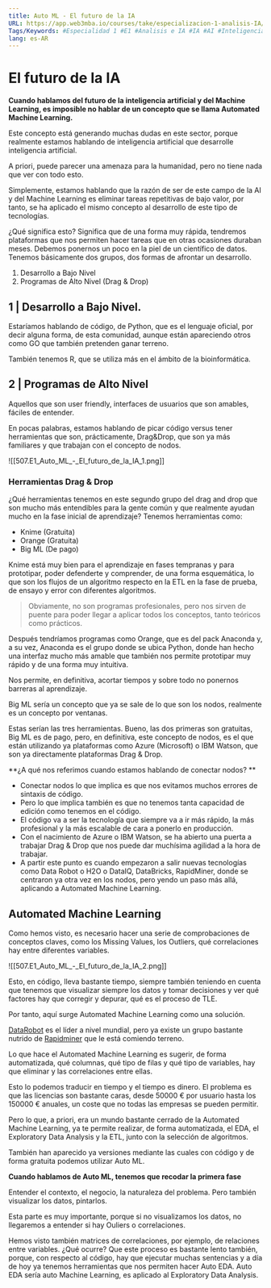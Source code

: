 ```yaml
---
title: Auto ML - El futuro de la IA
URL: https://app.web3mba.io/courses/take/especializacion-1-analisis-IA/texts/41743137-u7-1-1-auto-ml-el-futuro-de-la-ia
Tags/Keywords: #Especialidad 1 #E1 #Analisis e IA #IA #AI #Inteligencia Artificial #E1U7 #futuro del machine learning y deep learning #Machine Learning #Deep Learning #Auto ML #AML #IA #Auto Machine Learning
lang: es-AR
---
```

# El futuro de la IA
**Cuando hablamos del futuro de la inteligencia artificial y del Machine Learning, es imposible no hablar de un concepto que se llama Automated Machine Learning.**

Este concepto está generando muchas dudas en este sector, porque realmente estamos hablando de inteligencia artificial que desarrolle inteligencia artificial. 

A priori, puede parecer una amenaza para la humanidad, pero no tiene nada que ver con todo esto. 

Simplemente, estamos hablando que la razón de ser de este campo de la AI y del Machine Learning es eliminar tareas repetitivas de bajo valor, por tanto, se ha aplicado el mismo concepto al desarrollo de este tipo de tecnologías. 

¿Qué significa esto? Significa que de una forma muy rápida, tendremos plataformas que nos permiten hacer tareas que en otras ocasiones duraban meses. Debemos ponernos un poco en la piel de un científico de datos. Tenemos básicamente dos grupos, dos formas de afrontar un desarrollo. 
1. Desarrollo a Bajo Nivel
2. Programas de Alto Nivel (Drag & Drop)

## 1 | Desarrollo a Bajo Nivel.
Estaríamos hablando de código, de Python, que es el lenguaje oficial, por decir alguna forma, de esta comunidad, aunque están apareciendo otros como GO que también pretenden ganar terreno.

También tenemos R, que se utiliza más en el ámbito de la bioinformática.

## 2 | Programas de Alto Nivel
Aquellos que son user friendly, interfaces de usuarios que son amables, fáciles de entender. 

En pocas palabras, estamos hablando de picar código versus tener herramientas que son, prácticamente, Drag&Drop, que son ya más familiares y que trabajan con el concepto de nodos. 

![[507.E1_Auto_ML_-_El_futuro_de_la_IA_1.png]]

### Herramientas Drag & Drop
¿Qué herramientas tenemos en este segundo grupo del drag and drop que son mucho más entendibles para la gente común y que realmente ayudan mucho en la fase inicial de aprendizaje? Tenemos herramientas como:
- Knime (Gratuita)
- Orange (Gratuita)
- Big ML (De pago)

Knime está muy bien para el aprendizaje en fases tempranas y para prototipar, poder defenderte y comprender, de una forma esquemática, lo que son los flujos de un algoritmo respecto en la ETL en la fase de prueba, de ensayo y error con diferentes algoritmos.

> Obviamente, no son programas profesionales, pero nos sirven de puente para poder llegar a aplicar todos los conceptos, tanto teóricos como prácticos.

Después tendríamos programas como Orange, que es del pack Anaconda y, a su vez, Anaconda es el grupo donde se ubica Python, donde han hecho una interfaz mucho más amable que también nos permite prototipar muy rápido y de una forma muy intuitiva. 

Nos permite, en definitiva, acortar tiempos y sobre todo no ponernos barreras al aprendizaje. 

Big ML sería un concepto que ya se sale de lo que son los nodos, realmente es un concepto por ventanas. 

Estas serían las tres herramientas. Bueno, las dos primeras son gratuitas, Big ML es de pago, pero, en definitiva, este concepto de nodos, es el que están utilizando ya plataformas como Azure (Microsoft) o IBM Watson, que son ya directamente plataformas Drag & Drop. 

**¿A qué nos referimos cuando estamos hablando de conectar nodos? **
- Conectar nodos lo que implica es que nos evitamos muchos errores de sintaxis de código. 
- Pero lo que implica también es que no tenemos tanta capacidad de edición como tenemos en el código.
- El código va a ser la tecnología que siempre va a ir más rápido, la más profesional y la más escalable de cara a ponerlo en producción. 
- Con el nacimiento de Azure o IBM Watson, se ha abierto una puerta a trabajar Drag & Drop que nos puede dar muchísima agilidad a la hora de trabajar. 
- A partir este punto es cuando empezaron a salir nuevas tecnologías como Data Robot o H2O o DataIQ, DataBricks, RapidMiner, donde se centraron ya otra vez en los nodos, pero yendo un paso más allá, aplicando a Automated Machine Learning.

## Automated Machine Learning
Como hemos visto, es necesario hacer una serie de comprobaciones de conceptos claves, como los Missing Values, los Outliers, qué correlaciones hay entre diferentes variables.

![[507.E1_Auto_ML_-_El_futuro_de_la_IA_2.png]]

Esto, en código, lleva bastante tiempo, siempre también teniendo en cuenta que tenemos que visualizar siempre los datos y tomar decisiones y ver qué factores hay que corregir y depurar, qué es el proceso de TLE.

Por tanto, aquí surge Automated Machine Learning como una solución. 

[DataRobot](https://www.datarobot.com/) es el líder a nivel mundial, pero ya existe un grupo bastante nutrido de [Rapidminer](https://rapidminer.com/platform/?product_marketing_c=studio&source_marketing=ppc&campaign_marketing_c=branded) que le está comiendo terreno.

Lo que hace el Automated Machine Learning es sugerir, de forma automatizada, qué columnas, qué tipo de filas y qué tipo de variables, hay que eliminar y las correlaciones entre ellas.

Esto lo podemos traducir en tiempo y el tiempo es dinero. El problema es que las licencias son bastante caras, desde 50000 € por usuario hasta los 150000 € anuales, un coste que no todas las empresas se pueden permitir.

Pero lo que, a priori, era un mundo bastante cerrado de la Automated Machine Learning, ya te permite realizar, de forma automatizada, el EDA, el Exploratory Data Analysis y la ETL, junto con la selección de algoritmos.

También han aparecido ya versiones mediante las cuales con código y de forma gratuita podemos utilizar Auto ML. 

**Cuando hablamos de Auto ML, tenemos que recodar la primera fase**

Entender el contexto, el negocio, la naturaleza del problema. Pero también visualizar los datos, pintarlos. 

Esta parte es muy importante, porque si no visualizamos los datos, no llegaremos a entender si hay Ouliers o correlaciones. 

Hemos visto también matrices de correlaciones, por ejemplo, de relaciones entre variables. ¿Qué ocurre? Que este proceso es bastante lento también, porque, con respecto al código, hay que ejecutar muchas sentencias y a día de hoy ya tenemos herramientas que nos permiten hacer Auto EDA. Auto EDA sería auto Machine Learning, es aplicado al Exploratory Data Analysis.
